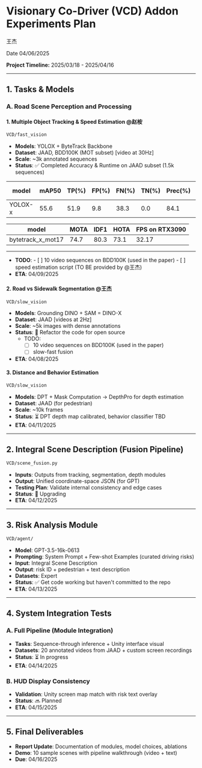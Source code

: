 # Visionary Co-Driver (VCD) Addon Experiments Plan

王杰 

Date 04/06/2025

**Project Timeline:** 2025/03/18 - 2025/04/16

---

## 1. Tasks & Models

### A. Road Scene Perception and Processing

#### 1. **Multiple Object Tracking & Speed Estimation @赵桉**
```bash
VCD/fast_vision
```

- **Models**: YOLOX + ByteTrack Backbone
- **Dataset**: JAAD, BDD100K (MOT subset) [video at 30Hz]
- **Scale**: \~3k annotated sequences
- **Status**: ✅ Completed Accuracy & Runtime on JAAD subset (1.5k sequences)
    
| model           | mAP50 | TP(%) | FP(%) | FN(%) | TN(%) | Prec(%) | Rec(%) | FPS on RTX3090 |
| -------------- | ----| ---- | ---- | ---- | ---- | ---- | ---- | ---- |
| YOLOX-x        | 55.6 | 51.9 | 9.8 | 38.3 | 0.0 | 84.1 | 57.5 | 56.82 |


| model              | MOTA | IDF1 | HOTA | FPS on RTX3090 |
| ----------------- | ---- | ---- | ---- | -------------- |
| bytetrack_x_mot17 | 74.7 | 80.3 | 73.1 | 32.17          |



------
- **TODO**: 
        - [ ] 10 video sequences on BDD100K (used in the paper)
        - [ ] speed estimation script (TO BE provided by @王杰)
- **ETA**: 04/09/2025




#### 2. **Road vs Sidewalk Segmentation @王杰**
```bash
VCD/slow_vision
```
- **Models**: Grounding DINO + SAM  = DINO-X
- **Dataset**: JAAD [videos at 2Hz]
- **Scale**: \~5k images with dense annotations
- **Status**: 🔄 Refactor the code for open source
    - TODO:
        - [ ] 10 video sequences on BDD100K (used in the paper)
        - [ ] slow-fast fusion 
- **ETA**: 04/08/2025

#### 3. **Distance and Behavior Estimation**
```bash
VCD/slow_vision
```
- **Models**: DPT + Mask Computation -> DepthPro for depth estimation
- **Dataset**: JAAD (for pedestrian)
- **Scale**: \~10k frames
- **Status**: ⏳ DPT depth map calibrated, behavior classifier TBD
- **ETA**: 04/11/2025

---

## 2. Integral Scene Description (Fusion Pipeline)
```bash
VCD/scene_fusion.py
```
- **Inputs**: Outputs from tracking, segmentation, depth modules
- **Output**: Unified coordinate-space JSON (for GPT)
- **Testing Plan**: Validate internal consistency and edge cases
- **Status**: 🔄 Upgrading
- **ETA**: 04/12/2025

---

## 3. Risk Analysis Module
```bash
VCD/agent/
```
- **Model**: GPT-3.5-16k-0613
- **Prompting**: System Prompt + Few-shot Examples (curated driving risks)
- **Input**: Integral Scene Description
- **Output**: risk ID + pedestrian + text description
- **Datasets**: Expert 
- **Status**: ✅ Get code working but haven't committed to the repo
- **ETA**: 04/13/2025

---

## 4. System Integration Tests

### A. Full Pipeline (Module Integration)

- **Tasks**: Sequence-through inference + Unity interface visual
- **Datasets**: 20 annotated videos from JAAD + custom screen recordings
- **Status**: ⏳ In progress
- **ETA**: 04/14/2025

### B. HUD Display Consistency

- **Validation**: Unity screen map match with risk text overlay
- **Status**: 🔜 Planned
- **ETA**: 04/15/2025

---

## 5. Final Deliverables

- **Report Update**: Documentation of modules, model choices, ablations
- **Demo**: 10 sample scenes with pipeline walkthrough (video + text)
- **Due**: 04/16/2025

